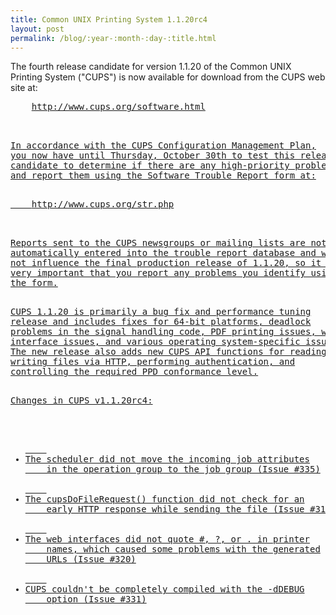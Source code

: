 ```yaml
---
title: Common UNIX Printing System 1.1.20rc4
layout: post
permalink: /blog/:year-:month-:day-:title.html
---
```


<P>The fourth release candidate for version 1.1.20 of the CommonUNIX Printing System ("CUPS") is now available for download fromthe CUPS web site at:<PRE>    <A HREF="http://www.cups.org/software.html">http://www.cups.org/software.html<P>In accordance with the CUPS Configuration Management Plan,you now have until Thursday, October 30th to test this releasecandidate to determine if there are any high-priority problemsand report them using the Software Trouble Report form at:<PRE>    <A HREF="http://www.cups.org/str.php">http://www.cups.org/str.php<P>Reports sent to the CUPS newsgroups or mailing lists are notautomatically entered into the trouble report database and willnot influence the final production release of 1.1.20, so it isvery important that you report any problems you identify usingthe form.<P>CUPS 1.1.20 is primarily a bug fix and performance tuningrelease and includes fixes for 64-bit platforms, deadlockproblems in the signal handling code, PDF printing issues, webinterface issues, and various operating system-specific issues.The new release also adds new CUPS API functions for reading andwriting files via HTTP, performing authentication, andcontrolling the required PPD conformance level.<P>Changes in CUPS v1.1.20rc4:<UL>	<LI>The scheduler did not move the incoming job attributes	in the operation group to the job group (Issue #335)	<LI>The cupsDoFileRequest() function did not check for an	early HTTP response while sending the file (Issue #314)	<LI>The web interfaces did not quote #, ?, or . in printer	names, which caused some problems with the generated	URLs (Issue #320)	<LI>CUPS couldn't be completely compiled with the -dDEBUG	option (Issue #331)

